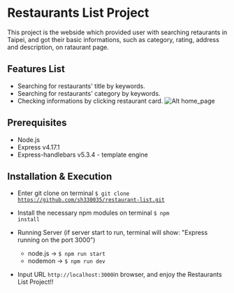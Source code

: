 # Restaurants List Project

This project is the webside which provided user with searching retaurants in Taipei, and got their basic informations, such as category, rating, address and description, on rataurant page.


## Features List ##

* Searching for restaurants' title by keywords.
* Searching for restaurants' category by keywords.
* Checking informations by clicking restaurant card.
![Alt home_page](/path/img/home_page)

## Prerequisites ##
* Node.js
* Express v4.17.1
* Express-handlebars v5.3.4 - template engine

## Installation & Execution ##
* Enter git clone on terminal <code>$ git clone https://github.com/sh330035/restaurant-list.git</code>

* Install the necessary npm modules on terminal <code>$ npm install</code>

* Running Server (if server start to run, terminal will show: "Express running on the port 3000")
  * node.js ->  <code>$ npm run start</code>  
  * nodemon ->  <code>$ npm run dev</code>

* Input URL <code>http://localhost:3000</code>in browser, and enjoy the Restaurants List Project!!
